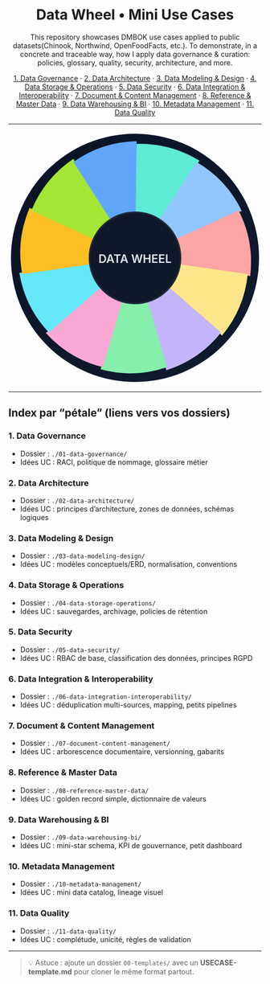   
<h1 align="center"> Data Wheel • Mini Use Cases</h1>

<p align="center">
This repository showcases DMBOK use cases applied to public datasets(Chinook, Northwind, OpenFoodFacts, etc.). To demonstrate, in a concrete and traceable way, how I apply data governance & curation: policies, glossary, quality, security, architecture, and more.
</p>

<p align="center">
  <a href="#01">1. Data Governance</a> ·
  <a href="#02">2. Data Architecture</a> ·
  <a href="#03">3. Data Modeling & Design</a> ·
  <a href="#04">4. Data Storage & Operations</a> ·
  <a href="#05">5. Data Security</a> ·
  <a href="#06">6. Data Integration & Interoperability</a> ·
  <a href="#07">7. Document & Content Management</a> ·
  <a href="#08">8. Reference & Master Data</a> ·
  <a href="#09">9. Data Warehousing & BI</a> ·
  <a href="#10">10. Metadata Management</a> ·
  <a href="#11">11. Data Quality</a>
</p>

---

<!-- ===================== SVG Data Wheel (11 segments cliquables) ===================== -->
<p align="center">
<svg viewBox="0 0 200 200" width="520" xmlns="http://www.w3.org/2000/svg" xmlns:xlink="http://www.w3.org/1999/xlink">
  <!-- Fond -->
  <defs>
    <linearGradient id="bg" x1="0" y1="0" x2="1" y2="1">
      <stop offset="0%" stop-color="#0b1324"/>
      <stop offset="100%" stop-color="#0f1b2e"/>
    </linearGradient>
  </defs>
  <circle cx="100" cy="100" r="98" fill="url(#bg)"/>

  <!-- Modèle d’un secteur (≈32.727°) : du haut vers la droite, puis rotation autour (100,100) -->
  <!-- Chemin : centre -> bord haut -> arc -> retour centre -->
  <!-- Couleurs (palette douce) -->
  <a xlink:href="./01-data-governance/" target="_blank">
    <path d="M100,100 L100,10 A90,90 0 0,1 150.9,23.2 Z" fill="#5eead4"><title>1. Data Governance</title></path>
  </a>

  <a xlink:href="./02-data-architecture/" target="_blank">
    <g transform="rotate(32.727 100 100)"><path d="M100,100 L100,10 A90,90 0 0,1 150.9,23.2 Z" fill="#93c5fd"><title>2. Data Architecture</title></path></g>
  </a>

  <a xlink:href="./03-data-modeling-design/" target="_blank">
    <g transform="rotate(65.454 100 100)"><path d="M100,100 L100,10 A90,90 0 0,1 150.9,23.2 Z" fill="#fca5a5"><title>3. Data Modeling & Design</title></path></g>
  </a>

  <a xlink:href="./04-data-storage-operations/" target="_blank">
    <g transform="rotate(98.181 100 100)"><path d="M100,100 L100,10 A90,90 0 0,1 150.9,23.2 Z" fill="#fde68a"><title>4. Data Storage & Operations</title></path></g>
  </a>

  <a xlink:href="./05-data-security/" target="_blank">
    <g transform="rotate(130.908 100 100)"><path d="M100,100 L100,10 A90,90 0 0,1 150.9,23.2 Z" fill="#c4b5fd"><title>5. Data Security</title></path></g>
  </a>

  <a xlink:href="./06-data-integration-interoperability/" target="_blank">
    <g transform="rotate(163.635 100 100)"><path d="M100,100 L100,10 A90,90 0 0,1 150.9,23.2 Z" fill="#86efac"><title>6. Data Integration & Interoperability</title></path></g>
  </a>

  <a xlink:href="./07-document-content-management/" target="_blank">
    <g transform="rotate(196.362 100 100)"><path d="M100,100 L100,10 A90,90 0 0,1 150.9,23.2 Z" fill="#f9a8d4"><title>7. Document & Content Management</title></path></g>
  </a>

  <a xlink:href="./08-reference-master-data/" target="_blank">
    <g transform="rotate(229.089 100 100)"><path d="M100,100 L100,10 A90,90 0 0,1 150.9,23.2 Z" fill="#67e8f9"><title>8. Reference & Master Data</title></path></g>
  </a>

  <a xlink:href="./09-data-warehousing-bi/" target="_blank">
    <g transform="rotate(261.816 100 100)"><path d="M100,100 L100,10 A90,90 0 0,1 150.9,23.2 Z" fill="#fbbf24"><title>9. Data Warehousing & BI</title></path></g>
  </a>

  <a xlink:href="./10-metadata-management/" target="_blank">
    <g transform="rotate(294.543 100 100)"><path d="M100,100 L100,10 A90,90 0 0,1 150.9,23.2 Z" fill="#a3e635"><title>10. Metadata Management</title></path></g>
  </a>

  <a xlink:href="./11-data-quality/" target="_blank">
    <g transform="rotate(327.27 100 100)"><path d="M100,100 L100,10 A90,90 0 0,1 150.9,23.2 Z" fill="#60a5fa"><title>11. Data Quality</title></path></g>
  </a>

  <!-- Noyau -->
  <circle cx="100" cy="100" r="36" fill="#0f172a" stroke="#1f2937" stroke-width="1.2"/>
  <text x="100" y="104" text-anchor="middle" fill="#e5e7eb" font-size="9" font-weight="600">DATA WHEEL</text>
</svg>
</p>

---

## Index par “pétale” (liens vers vos dossiers)

### <a id="01"></a>1. Data Governance
- Dossier : `./01-data-governance/`
- Idées UC : RACI, politique de nommage, glossaire métier

### <a id="02"></a>2. Data Architecture
- Dossier : `./02-data-architecture/`
- Idées UC : principes d’architecture, zones de données, schémas logiques

### <a id="03"></a>3. Data Modeling & Design
- Dossier : `./03-data-modeling-design/`
- Idées UC : modèles conceptuels/ERD, normalisation, conventions

### <a id="04"></a>4. Data Storage & Operations
- Dossier : `./04-data-storage-operations/`
- Idées UC : sauvegardes, archivage, policies de rétention

### <a id="05"></a>5. Data Security
- Dossier : `./05-data-security/`
- Idées UC : RBAC de base, classification des données, principes RGPD

### <a id="06"></a>6. Data Integration & Interoperability
- Dossier : `./06-data-integration-interoperability/`
- Idées UC : déduplication multi-sources, mapping, petits pipelines

### <a id="07"></a>7. Document & Content Management
- Dossier : `./07-document-content-management/`
- Idées UC : arborescence documentaire, versionning, gabarits

### <a id="08"></a>8. Reference & Master Data
- Dossier : `./08-reference-master-data/`
- Idées UC : golden record simple, dictionnaire de valeurs

### <a id="09"></a>9. Data Warehousing & BI
- Dossier : `./09-data-warehousing-bi/`
- Idées UC : mini-star schema, KPI de gouvernance, petit dashboard

### <a id="10"></a>10. Metadata Management
- Dossier : `./10-metadata-management/`
- Idées UC : mini data catalog, lineage visuel

### <a id="11"></a>11. Data Quality
- Dossier : `./11-data-quality/`
- Idées UC : complétude, unicité, règles de validation

---

> 💡 Astuce : ajoute un dossier `00-templates/` avec un **USECASE-template.md** pour cloner le même format partout.
